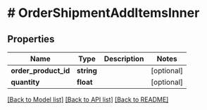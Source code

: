 # # OrderShipmentAddItemsInner

## Properties

Name | Type | Description | Notes
------------ | ------------- | ------------- | -------------
**order_product_id** | **string** |  | [optional]
**quantity** | **float** |  | [optional]

[[Back to Model list]](../../README.md#models) [[Back to API list]](../../README.md#endpoints) [[Back to README]](../../README.md)
